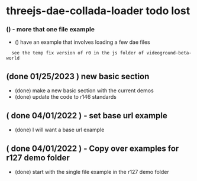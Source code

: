 # threejs-dae-collada-loader todo lost

### () - more that one file example
* () have an example that involves loading a few dae files
```
  see the temp fix version of r0 in the js folder of videoground-beta-world
```

## (done 01/25/2023 ) new basic section
* (done) make a new basic section with the current demos
* (done) update the code to r146 standards

## ( done 04/01/2022 ) - set base url example
* (done) I will want a base url example

## ( done 04/01/2022 ) - Copy over examples for r127 demo folder
* (done) start with the single file example in the r127 demo folder
